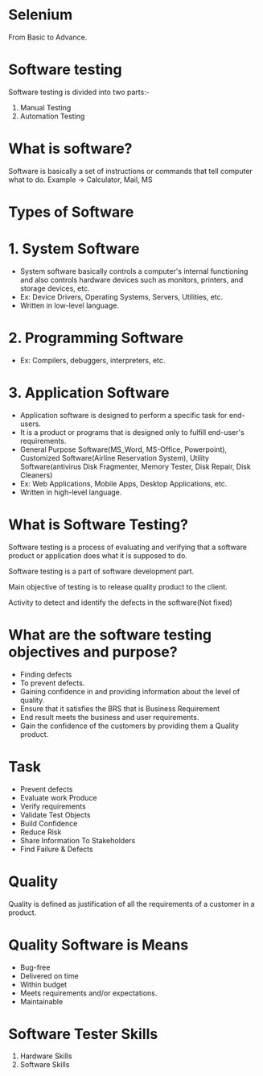 # Selenium 
From Basic to Advance.

# Software testing
Software testing is divided into two parts:-
1. Manual Testing
2. Automation Testing

# What is software?
Software is basically a set of instructions or commands that tell computer what to do.
Example -> Calculator, Mail, MS 

# Types of Software
# 1. System Software
- System software basically controls a computer's internal functioning and also controls hardware devices such as monitors, printers, and storage devices, etc.
- Ex: Device Drivers, Operating Systems, Servers, Utilities, etc.
- Written in low-level language.
# 2.  Programming Software
- Ex: Compilers, debuggers, interpreters, etc.
# 3. Application Software
- Application software is designed to perform a specific task for end-users.
- It is a product or programs that is designed only to fulfill end-user's requirements.
- General Purpose Software(MS_Word, MS-Office, Powerpoint), Customized Software(Airline Reservation System), Utility Software(antivirus Disk Fragmenter, Memory Tester, Disk Repair, Disk Cleaners)
- Ex: Web Applications, Mobile Apps, Desktop Applications, etc.
- Written in high-level language.

# What is Software Testing?
Software testing is a process of evaluating and verifying that a software product or application does what it is supposed to do.

Software testing is a part  of software development part.

Main objective of testing is to release quality product to the client.

Activity to detect and identify the defects in the software(Not fixed)

# What are the software testing objectives and purpose?
- Finding defects
- To prevent defects.
- Gaining confidence in and providing information about the level of quality.
- Ensure that it satisfies the BRS that is Business Requirement
- End result meets the business and user requirements.
- Gain the confidence of the customers by providing them a Quality product.

# Task 
- Prevent defects
- Evaluate work Produce
- Verify requirements
- Validate Test Objects
- Build Confidence
- Reduce Risk
- Share Information To Stakeholders
- Find Failure & Defects

# Quality
Quality is defined as justification of all the requirements of a customer in a product.

# Quality  Software is Means
- Bug-free
- Delivered on time
- Within budget
- Meets requirements and/or expectations.
- Maintainable

# Software Tester Skills
1. Hardware Skills
2. Software Skills